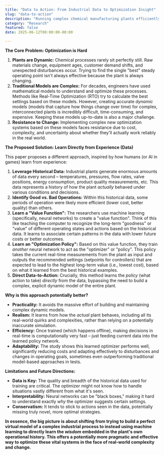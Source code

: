 ```yaml
---
title: "Data to Action: From Industrial Data to Optimization Insight"
slug: "data-to-action"
description: "Running complex chemical manufacturing plants efficiently and safely is crucial, especially with growing concerns about sustainability and resource use. The goal is always to make the right amount of product, of the right quality, at the lowest cost, while staying safe and minimizing environmental impact."
category: "Research"
featured: false
date: 2025-06-12T00:00:00-00:00

---
```


**The Core Problem: Optimization is Hard**

1.  **Plants are Dynamic:** Chemical processes rarely sit perfectly still. Raw materials change, equipment ages, customer demand shifts, and unexpected disturbances occur. Trying to find the single "best" steady operating point isn't always effective because the plant is always changing.
2.  **Traditional Models are Complex:** For decades, engineers have used mathematical models to understand and optimize these processes. Methods like Real-Time Optimization (RTO) try to calculate the best settings based on these models. However, creating accurate *dynamic* models (models that capture how things change over time) for complex, interconnected plants is incredibly difficult, time-consuming, and expensive. Keeping these models up-to-date is also a major challenge.
3.  **Resistance to Change:** Implementing complex new optimization systems based on these models faces resistance due to cost, complexity, and uncertainty about whether they'll actually work reliably in the real world.

**The Proposed Solution: Learn Directly from Experience (Data)**

This paper proposes a different approach, inspired by how humans (or AI in games) learn from experience:

1.  **Leverage Historical Data:** Industrial plants generate enormous amounts of data every second – temperatures, pressures, flow rates, valve positions, energy consumption, product quality measurements, etc. This data represents a history of how the plant *actually* behaved under various conditions and decisions.
2.  **Identify Good vs. Bad Operations:** Within this historical data, some periods of operation were likely more efficient (lower cost, better quality) than others.
3.  **Learn a "Value Function":** The researchers use machine learning (specifically, neural networks) to create a "value function". Think of this like teaching the computer to recognize the long-term "goodness" or "value" of different operating states and actions based on the historical data. It learns to associate certain patterns in the data with lower future costs or better outcomes.
4.  **Learn an "Optimization Policy":** Based on this value function, they train *another* neural network to act as the "optimizer" or "policy". This policy takes the current real-time measurements from the plant as input and outputs the recommended settings (setpoints for controllers) that are expected to lead to the highest long-term value (i.e., lowest cost), based on what it learned from the best historical examples.
5.  **Direct Data-to-Action:** Crucially, this method learns the *policy* (what action to take) *directly* from the data, bypassing the need to build a complex, explicit dynamic model of the entire plant.

**Why is this approach potentially better?**

* **Practicality:** It avoids the massive effort of building and maintaining complex dynamic models.
* **Realism:** It learns from how the *actual* plant behaves, including all its real-world quirks and complexities, rather than relying on a potentially inaccurate simulation.
* **Efficiency:** Once trained (which happens offline), making decisions in real-time is computationally very fast – just feeding current data into the learned policy network.
* **Adaptability:** The study shows this learned optimizer performs well, significantly reducing costs and adapting effectively to disturbances and changes in operating goals, sometimes even outperforming traditional model-based approaches in tests.

**Limitations and Future Directions:**

* **Data is Key:** The quality and breadth of the historical data used for training are critical. The optimizer might not know how to handle situations vastly different from what it's seen.
* **Interpretability:** Neural networks can be "black boxes," making it hard to understand exactly *why* the optimizer suggests certain settings.
* **Conservatism:** It tends to stick to actions seen in the data, potentially missing truly novel, more optimal strategies.

**In essence, the big picture is about shifting from trying to build a perfect virtual model of a complex industrial process to instead using machine learning to directly learn the *wisdom* embedded in the plant's own operational history. This offers a potentially more pragmatic and effective way to optimize these vital systems in the face of real-world complexity and change.**